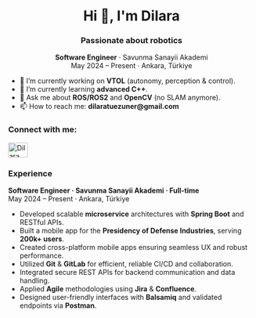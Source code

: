 <h1 align="center">Hi 👋, I'm Dilara</h1>
<h3 align="center">Passionate about robotics</h3>


<p align="center">
  <b>Software Engineer</b> · Savunma Sanayii Akademi<br/>
  May 2024 – Present · Ankara, Türkiye
</p>

<ul>
  <li>🔭 I’m currently working on <b>VTOL</b> (autonomy, perception & control).</li>
  <li>🌱 I’m currently learning <b>advanced C++</b>.</li>
  <li>💬 Ask me about <b>ROS/ROS2</b> and <b>OpenCV</b> (no SLAM anymore).</li>
  <li>📫 How to reach me: <b>dilaratuezuner@gmail.com</b></li>
</ul>

<h3 align="left">Connect with me:</h3>
<p align="left">
  <a href="https://www.linkedin.com/in/dilara-t%C3%BCz%C3%BCner-65019718a/" target="_blank">
    <img align="center" src="https://raw.githubusercontent.com/rahuldkjain/github-profile-readme-generator/master/src/images/icons/Social/linked-in-alt.svg" alt="Dilara Tüzüner | LinkedIn" height="30" width="40" />
  </a>
</p>

<h3 align="left">Experience</h3>
<p>
  <b>Software Engineer · Savunma Sanayii Akademi · Full-time</b><br/>
  May 2024 – Present · Ankara, Türkiye
</p>
<ul>
  <li>Developed scalable <b>microservice</b> architectures with <b>Spring Boot</b> and RESTful APIs.</li>
  <li>Built a mobile app for the <b>Presidency of Defense Industries</b>, serving <b>200k+ users</b>.</li>
  <li>Created cross-platform mobile apps ensuring seamless UX and robust performance.</li>
  <li>Utilized <b>Git</b> & <b>GitLab</b> for efficient, reliable CI/CD and collaboration.</li>
  <li>Integrated secure REST APIs for backend communication and data handling.</li>
  <li>Applied <b>Agile</b> methodologies using <b>Jira</b> & <b>Confluence</b>.</li>
  <li>Designed user-friendly interfaces with <b>Balsamiq</b> and validated endpoints via <b>Postman</b>.</li>
</ul>
